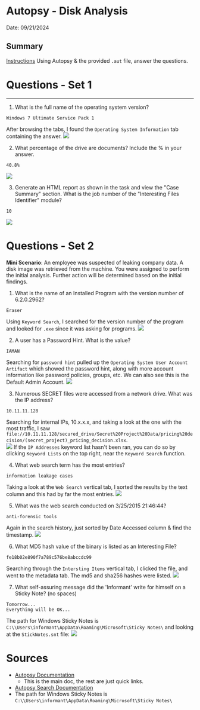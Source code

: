 # Autopsy - Disk Analysis
Date: 09/21/2024
## Summary
[Instructions](https://tryhackme.com/r/room/btautopsye0)
Using Autopsy & the provided `.aut` file, answer the questions.

# Questions - Set 1
--------------------------
1. What is the full name of the operating system version?

```
Windows 7 Ultimate Service Pack 1
```
After browsing the tabs, I found the `Operating System Information` tab containing the answer.
![](assets/8ab87d07fb11d408bff11ee3508f4485.png)

2. What percentage of the drive are documents? Include the % in your answer.

```
40.8%
```

![](assets/d9663d9406826a9681d7fc73c6ae567a.png)

3. Generate an HTML report as shown in the task and view the "Case Summary" section.  What is the job number of the "Interesting Files Identifier" module?

```
10
```

![](assets/d2066733b02072a1e667c804e9675a5d.png)

# Questions - Set 2

**Mini Scenario**: An employee was suspected of leaking company data. A disk image was retrieved from the machine. You were assigned to perform the initial analysis. Further action will be determined based on the initial findings.

1. What is the name of an Installed Program with the version number of 6.2.0.2962?

```
Eraser
```
Using `Keyword Search`, I searched for the version number of the program and looked for `.exe` since it was asking for programs.
![](assets/57081a76e8eec3e4dd1946b83be396db.png)

2. A user has a Password Hint. What is the value?

```
IAMAN
```
Searching for `password hint` pulled up the `Operating System User Account Artifact` which showed the password hint, along with more account information like password policies, groups, etc.  We can also see this is the Default Admin Account.
![](assets/ddc7efe03d769eb8b638c2ddaa2eb2fb.png)

3. Numerous SECRET files were accessed from a network drive. What was the IP address?

```
10.11.11.128
```
Searching for internal IPs, 10.x.x.x, and taking a look at the one with the most traffic, I saw `file://10.11.11.128/secured_drive/Secret%20Project%20Data/pricing%20decision/(secret_project)_pricing_decision.xlsx`.  
![](assets/31716b4ab8cca2618615141574667c9f.png)
If the `IP Addresses` keyword list hasn't been ran, you can do so by clicking `Keyword Lists` on the top right, near the `Keyword Search` function.

4. What web search term has the most entries?

```
information leakage cases
```
Taking a look at the `Web Search` vertical tab, I sorted the results by the text column and this had by far the most entries.
![](assets/0f6c57760316be3b825be23919bf8489.png)

5. What was the web search conducted on 3/25/2015 21:46:44?

```
anti-forensic tools
```
Again in the search history, just sorted by Date Accessed column & find the timestamp.
![](assets/2f18f9e9063c7a29794d378942b465c8.png)

6. What MD5 hash value of the binary is listed as an Interesting File?

```
fe18b02e890f7a789c576be8abccdc99
```
Searching through the `Intersting Items` vertical tab, I clicked the file, and went to the metadata tab.  The md5 and sha256 hashes were listed.
![](assets/aac87d4e4d4a6671419311619779a030.png)

7. What self-assuring message did the 'Informant' write for himself on a Sticky Note? (no spaces)

```
Tomorrow...
Everything will be OK...
```
The path for Windows Sticky Notes is `C:\\Users\informant\AppData\Roaming\Microsoft\Sticky Notes\` and looking at the `StickNotes.snt` file:
![](assets/851a0d2306a7464e8bcdb5bb210c41c7.png)
# Sources
- [Autopsy Documentation](https://sleuthkit.org/autopsy/docs/user-docs/4.12.0/index.html)
	- This is the main doc, the rest are just quick links.
- [Autopsy Search Documentation](http://sleuthkit.org/autopsy/docs/user-docs/4.12.0/ad_hoc_keyword_search_page.html)
- The path for Windows Sticky Notes is `C:\\Users\informant\AppData\Roaming\Microsoft\Sticky Notes\`